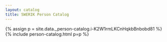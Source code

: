 ```yaml
---
layout: catalog
title: SWERIK Person Catalog
---
```

{% assign p = site.data._person-catalog.i-K2W1rmLKCnHqkbBnbobd81 %}
{% include person-catalog.html p=p %}

